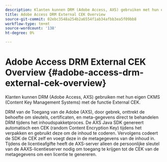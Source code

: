 ```yaml
---
description: Klanten kunnen DRM (Adobe Access, AXS) gebruiken met hun eigen CKMS (Content Key Management Systems) met de functie External CEK.
title: Adobe Access DRM External CEK Overview
source-git-commit: 02ebc3548a254b2a6554f1ab34afbb3ea5f09bb8
workflow-type: tm+mt
source-wordcount: '138'
ht-degree: 0%

---
```


# Adobe Access DRM External CEK Overview {#adobe-access-drm-external-cek-overview}

Klanten kunnen DRM (Adobe Access, AXS) gebruiken met hun eigen CKMS (Content Key Management Systems) met de functie External CEK.

DRM van de Toegang van de Adobe (AXS), door gebrek, onttrekt de behoefte om sleutels, certificaten, en meta-gegevens direct te behandelen DRM tijdens het inhoudspakketproces. De AXS Java SDK genereert automatisch een CEK (random Content Encryption Key) tijdens het verpakken en gebruikt deze om de inhoud te coderen. Vervolgens codeert de SDK de CEK zelf en voegt deze in de metagegevens van de inhoud in. Tijdens de licentieafgifte heeft de AXS-server alleen de persoonlijke sleutel van de AAXS-licentieserver nodig om toegang te krijgen tot de CEK van de metagegevens om een licentie te genereren.
